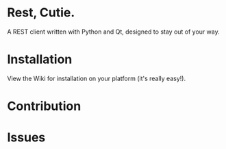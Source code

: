 # Rest, Cutie.
A REST client written with Python and Qt, designed to stay out of your way.

# Installation
View the Wiki for installation on your platform (it's really easy!).

# Contribution

# Issues
